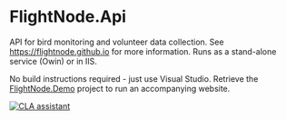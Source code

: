 # FlightNode.Api

API for bird monitoring and volunteer data collection. See
https://flightnode.github.io for more information. Runs as a stand-alone service
(Owin) or in IIS.

No build instructions required - just use Visual Studio. Retrieve the
[FlightNode.Demo](https://github.com/FlightNode/FlightNode.Demo) project to run
an accompanying website.

[![CLA
assistant](https://cla-assistant.io/readme/badge/FlightNode/FlightNode.Api)](https://cla-assistant.io/FlightNode/FlightNode.Api)

